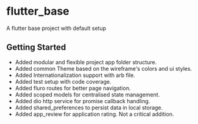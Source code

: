 # flutter_base

A flutter base project with default setup

## Getting Started
* Added modular and flexible project app folder structure. 
* Added common Theme based on the wireframe's colors and ui styles.
* Added Internationalization support with arb file.
* Added test setup with code coverage.
* Added fluro routes for better page navigation.
* Added scoped models for centralised state management.
* Added dio http service for promise callback handling.
* Added shared_preferences to persist data in local storage.
* Added app_review for application rating. Not a critical addition.